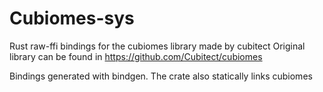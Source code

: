 # Cubiomes-sys
Rust raw-ffi bindings for the cubiomes library made by cubitect
Original library can be found in https://github.com/Cubitect/cubiomes

Bindings generated with bindgen. The crate also statically links cubiomes